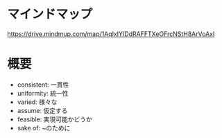 # マインドマップ
https://drive.mindmup.com/map/1AqIxIYIDdRAFFTXeOFrcNStH8ArVoAxI

# 概要

- consistent: 一貫性
- uniformity: 統一性
- varied: 様々な
- assume: 仮定する
- feasible: 実現可能かどうか
- sake of: ~のために